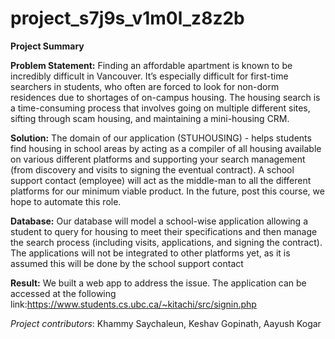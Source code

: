 # project_s7j9s_v1m0l_z8z2b


**Project Summary**

**Problem Statement:** Finding an affordable apartment is known to be incredibly difficult in Vancouver. It’s especially difficult for first-time searchers in students, who often are forced to look for non-dorm residences due to shortages of on-campus housing. The housing search is a time-consuming process that involves going on multiple different sites, sifting through scam housing, and maintaining a mini-housing CRM.

**Solution:** The domain of our application (STUHOUSING) - helps students find housing in school areas by acting as a compiler of all housing available on various different platforms and supporting your search management (from discovery and visits to signing the eventual contract). A school support contact (employee) will act as the middle-man to all the different platforms for our minimum viable product. In the future, post this course, we hope to automate this role.

**Database:** Our database will model a school-wise application allowing a student to query for housing to meet their specifications and then manage the search process (including visits, applications, and signing the contract). The applications will not be integrated to other platforms yet, as it is assumed this will be done by the school support contact

**Result:** We built a web app to address the issue. The application can be accessed at the following link:https://www.students.cs.ubc.ca/~kitachi/src/signin.php

*Project contributors*: Khammy Saychaleun, Keshav Gopinath, Aayush Kogar
